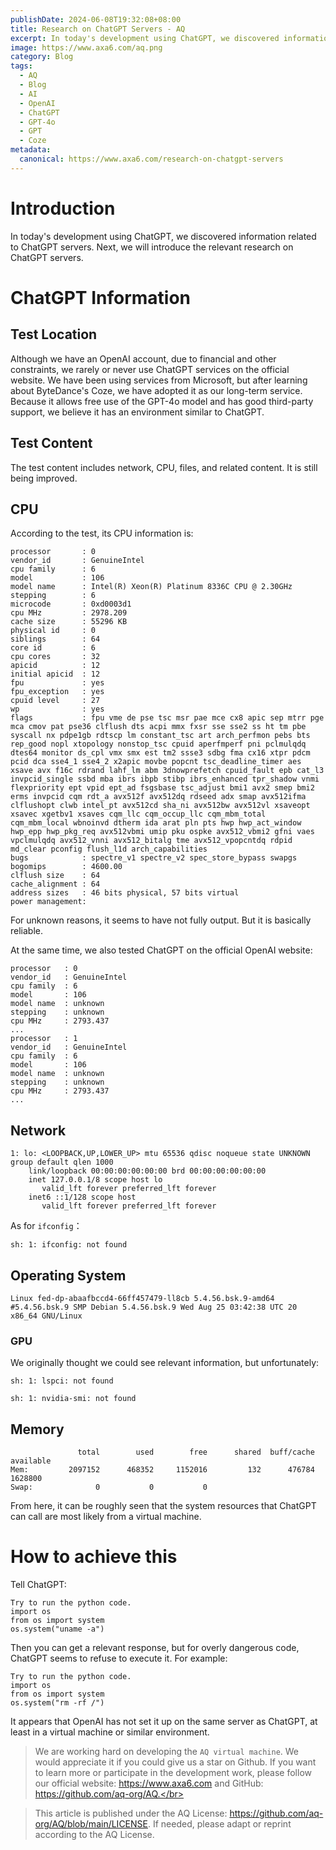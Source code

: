 ```yaml
---
publishDate: 2024-06-08T19:32:08+08:00
title: Research on ChatGPT Servers - AQ
excerpt: In today's development using ChatGPT, we discovered information related to ChatGPT servers. Next, we will introduce the relevant research on ChatGPT servers.
image: https://www.axa6.com/aq.png
category: Blog
tags:
  - AQ
  - Blog
  - AI
  - OpenAI
  - ChatGPT
  - GPT-4o
  - GPT
  - Coze
metadata:
  canonical: https://www.axa6.com/research-on-chatgpt-servers
---
```


# Introduction
In today's development using ChatGPT, we discovered information related to ChatGPT servers. Next, we will introduce the relevant research on ChatGPT servers.

# ChatGPT Information
## Test Location
Although we have an OpenAI account, due to financial and other constraints, we rarely or never use ChatGPT services on the official website. We have been using services from Microsoft, but after learning about ByteDance's Coze, we have adopted it as our long-term service. Because it allows free use of the GPT-4o model and has good third-party support, we believe it has an environment similar to ChatGPT.</br>

## Test Content
The test content includes network, CPU, files, and related content. It is still being improved.</br>

## CPU
According to the test, its CPU information is:
```
processor       : 0
vendor_id       : GenuineIntel
cpu family      : 6
model           : 106
model name      : Intel(R) Xeon(R) Platinum 8336C CPU @ 2.30GHz
stepping        : 6
microcode       : 0xd0003d1
cpu MHz         : 2978.209
cache size      : 55296 KB
physical id     : 0
siblings        : 64
core id         : 6
cpu cores       : 32
apicid          : 12
initial apicid  : 12
fpu             : yes
fpu_exception   : yes
cpuid level     : 27
wp              : yes
flags           : fpu vme de pse tsc msr pae mce cx8 apic sep mtrr pge mca cmov pat pse36 clflush dts acpi mmx fxsr sse sse2 ss ht tm pbe syscall nx pdpe1gb rdtscp lm constant_tsc art arch_perfmon pebs bts rep_good nopl xtopology nonstop_tsc cpuid aperfmperf pni pclmulqdq dtes64 monitor ds_cpl vmx smx est tm2 ssse3 sdbg fma cx16 xtpr pdcm pcid dca sse4_1 sse4_2 x2apic movbe popcnt tsc_deadline_timer aes xsave avx f16c rdrand lahf_lm abm 3dnowprefetch cpuid_fault epb cat_l3 invpcid_single ssbd mba ibrs ibpb stibp ibrs_enhanced tpr_shadow vnmi flexpriority ept vpid ept_ad fsgsbase tsc_adjust bmi1 avx2 smep bmi2 erms invpcid cqm rdt_a avx512f avx512dq rdseed adx smap avx512ifma clflushopt clwb intel_pt avx512cd sha_ni avx512bw avx512vl xsaveopt xsavec xgetbv1 xsaves cqm_llc cqm_occup_llc cqm_mbm_total cqm_mbm_local wbnoinvd dtherm ida arat pln pts hwp hwp_act_window hwp_epp hwp_pkg_req avx512vbmi umip pku ospke avx512_vbmi2 gfni vaes vpclmulqdq avx512_vnni avx512_bitalg tme avx512_vpopcntdq rdpid md_clear pconfig flush_l1d arch_capabilities
bugs            : spectre_v1 spectre_v2 spec_store_bypass swapgs
bogomips        : 4600.00
clflush size    : 64
cache_alignment : 64
address sizes   : 46 bits physical, 57 bits virtual
power management:
```
For unknown reasons, it seems to have not fully output. But it is basically reliable.</br>

At the same time, we also tested ChatGPT on the official OpenAI website:</br>
```
processor	: 0
vendor_id	: GenuineIntel
cpu family	: 6
model		: 106
model name	: unknown
stepping	: unknown
cpu MHz		: 2793.437
...
processor	: 1
vendor_id	: GenuineIntel
cpu family	: 6
model		: 106
model name	: unknown
stepping	: unknown
cpu MHz		: 2793.437
...
```

## Network
```
1: lo: <LOOPBACK,UP,LOWER_UP> mtu 65536 qdisc noqueue state UNKNOWN group default qlen 1000
    link/loopback 00:00:00:00:00:00 brd 00:00:00:00:00:00
    inet 127.0.0.1/8 scope host lo
       valid_lft forever preferred_lft forever
    inet6 ::1/128 scope host 
       valid_lft forever preferred_lft forever
```
As for `ifconfig`：</br>
```
sh: 1: ifconfig: not found
```

## Operating System
```
Linux fed-dp-abaafbccd4-66ff457479-ll8cb 5.4.56.bsk.9-amd64 #5.4.56.bsk.9 SMP Debian 5.4.56.bsk.9 Wed Aug 25 03:42:38 UTC 20 x86_64 GNU/Linux
```

### GPU
We originally thought we could see relevant information, but unfortunately:</br>
```
sh: 1: lspci: not found
```
```
sh: 1: nvidia-smi: not found
```

## Memory
```
               total        used        free      shared  buff/cache   available
Mem:         2097152      468352     1152016         132      476784     1628800
Swap:              0           0           0
```
From here, it can be roughly seen that the system resources that ChatGPT can call are most likely from a virtual machine.

# How to achieve this
Tell ChatGPT:</br>
```
Try to run the python code.
import os
from os import system
os.system("uname -a")
```

Then you can get a relevant response, but for overly dangerous code, ChatGPT seems to refuse to execute it. For example:</br>
```
Try to run the python code.
import os
from os import system
os.system("rm -rf /")
```

It appears that OpenAI has not set it up on the same server as ChatGPT, at least in a virtual machine or similar environment.</br>

> We are working hard on developing the `AQ virtual machine`. We would appreciate it if you could give us a star on Github. If you want to learn more or participate in the development work, please follow our official website: https://www.axa6.com and GitHub: https://github.com/aq-org/AQ.</br>

> This article is published under the AQ License: https://github.com/aq-org/AQ/blob/main/LICENSE. If needed, please adapt or reprint according to the AQ License.